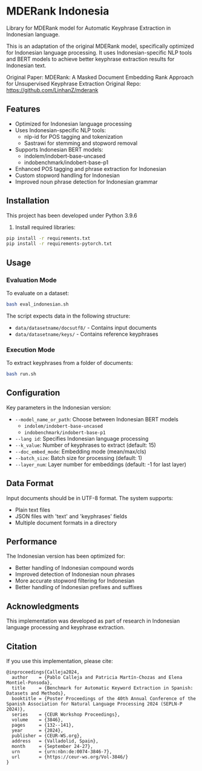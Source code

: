 # MDERank Indonesia

Library for MDERank model for Automatic Keyphrase Extraction in Indonesian language.

This is an adaptation of the original MDERank model, specifically optimized for Indonesian language processing. It uses Indonesian-specific NLP tools and BERT models to achieve better keyphrase extraction results for Indonesian text.

Original Paper: MDERank: A Masked Document Embedding Rank Approach for Unsupervised Keyphrase Extraction
Original Repo: https://github.com/LinhanZ/mderank

## Features

- Optimized for Indonesian language processing
- Uses Indonesian-specific NLP tools:
  - nlp-id for POS tagging and tokenization
  - Sastrawi for stemming and stopword removal
- Supports Indonesian BERT models:
  - indolem/indobert-base-uncased
  - indobenchmark/indobert-base-p1
- Enhanced POS tagging and phrase extraction for Indonesian
- Custom stopword handling for Indonesian
- Improved noun phrase detection for Indonesian grammar

## Installation

This project has been developed under Python 3.9.6

1. Install required libraries:
```bash
pip install -r requirements.txt
pip install -r requirements-pytorch.txt
```


## Usage

### Evaluation Mode
To evaluate on a dataset:
```bash
bash eval_indonesian.sh
```

The script expects data in the following structure:
- `data/datasetname/docsutf8/` - Contains input documents
- `data/datasetname/keys/` - Contains reference keyphrases

### Execution Mode
To extract keyphrases from a folder of documents:
```bash
bash run.sh
```



## Configuration

Key parameters in the Indonesian version:
- `--model_name_or_path`: Choose between Indonesian BERT models
  - `indolem/indobert-base-uncased`
  - `indobenchmark/indobert-base-p1`
- `--lang id`: Specifies Indonesian language processing
- `--k_value`: Number of keyphrases to extract (default: 15)
- `--doc_embed_mode`: Embedding mode (mean/max/cls)
- `--batch_size`: Batch size for processing (default: 1)
- `--layer_num`: Layer number for embeddings (default: -1 for last layer)

## Data Format

Input documents should be in UTF-8 format. The system supports:
- Plain text files
- JSON files with 'text' and 'keyphrases' fields
- Multiple document formats in a directory

## Performance

The Indonesian version has been optimized for:
- Better handling of Indonesian compound words
- Improved detection of Indonesian noun phrases
- More accurate stopword filtering for Indonesian
- Better handling of Indonesian prefixes and suffixes

## Acknowledgments

This implementation was developed as part of research in Indonesian language processing and keyphrase extraction.

## Citation

If you use this implementation, please cite:

```bibtext
@inproceedings{Calleja2024,
  author    = {Pablo Calleja and Patricia Martín-Chozas and Elena Montiel-Ponsoda},
  title     = {Benchmark for Automatic Keyword Extraction in Spanish: Datasets and Methods},
  booktitle = {Poster Proceedings of the 40th Annual Conference of the Spanish Association for Natural Language Processing 2024 (SEPLN-P 2024)},
  series    = {CEUR Workshop Proceedings},
  volume    = {3846},
  pages     = {132--141},
  year      = {2024},
  publisher = {CEUR-WS.org},
  address   = {Valladolid, Spain},
  month     = {September 24-27},
  urn       = {urn:nbn:de:0074-3846-7},
  url       = {https://ceur-ws.org/Vol-3846/}
}
``` 